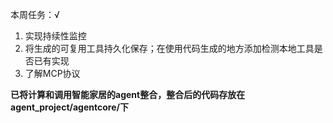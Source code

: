 本周任务：√

1. 实现持续性监控
2. 将生成的可复用工具持久化保存；在使用代码生成的地方添加检测本地工具是否已有实现
3. 了解MCP协议

**已将计算和调用智能家居的agent整合，整合后的代码存放在agent_project/agentcore/下**